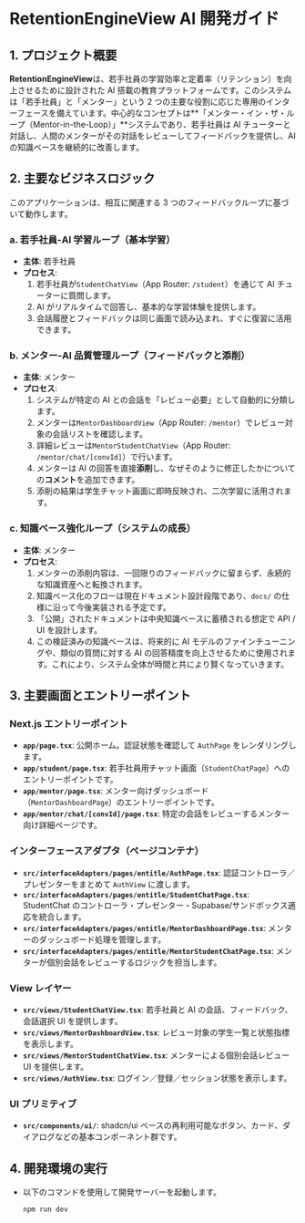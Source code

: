 # RetentionEngineView AI 開発ガイド

## 1. プロジェクト概要

**RetentionEngineView**は、若手社員の学習効率と定着率（リテンション）を向上させるために設計された AI 搭載の教育プラットフォームです。このシステムは「若手社員」と「メンター」という 2 つの主要な役割に応じた専用のインターフェースを備えています。中心的なコンセプトは**「メンター・イン・ザ・ループ（Mentor-in-the-Loop）」**システムであり、若手社員は AI チューターと対話し、人間のメンターがその対話をレビューしてフィードバックを提供し、AI の知識ベースを継続的に改善します。

## 2. 主要なビジネスロジック

このアプリケーションは、相互に関連する 3 つのフィードバックループに基づいて動作します。

### a. 若手社員-AI 学習ループ（基本学習）

- **主体**: 若手社員
- **プロセス**:
  1. 若手社員が`StudentChatView`（App Router: `/student`）を通じて AI チューターに質問します。
  2. AI がリアルタイムで回答し、基本的な学習体験を提供します。
  3. 会話履歴とフィードバックは同じ画面で読み込まれ、すぐに復習に活用できます。

### b. メンター-AI 品質管理ループ（フィードバックと添削）

- **主体**: メンター
- **プロセス**:
  1. システムが特定の AI との会話を「レビュー必要」として自動的に分類します。
  2. メンターは`MentorDashboardView`（App Router: `/mentor`）でレビュー対象の会話リストを確認します。
  3. 詳細レビューは`MentorStudentChatView`（App Router: `/mentor/chat/[convId]`）で行います。
  4. メンターは AI の回答を直接**添削**し、なぜそのように修正したかについての**コメント**を追加できます。
  5. 添削の結果は学生チャット画面に即時反映され、二次学習に活用されます。

### c. 知識ベース強化ループ（システムの成長）

- **主体**: メンター
- **プロセス**:
  1. メンターの添削内容は、一回限りのフィードバックに留まらず、永続的な知識資産へと転換されます。
  2. 知識ベース化のフローは現在ドキュメント設計段階であり、`docs/` の仕様に沿って今後実装される予定です。
  3. 「公開」されたドキュメントは中央知識ベースに蓄積される想定で API / UI を設計します。
  4. この検証済みの知識ベースは、将来的に AI モデルのファインチューニングや、類似の質問に対する AI の回答精度を向上させるために使用されます。これにより、システム全体が時間と共により賢くなっていきます。

## 3. 主要画面とエントリーポイント

### Next.js エントリーポイント

- **`app/page.tsx`**: 公開ホーム。認証状態を確認して `AuthPage` をレンダリングします。
- **`app/student/page.tsx`**: 若手社員用チャット画面（`StudentChatPage`）へのエントリーポイントです。
- **`app/mentor/page.tsx`**: メンター向けダッシュボード（`MentorDashboardPage`）のエントリーポイントです。
- **`app/mentor/chat/[convId]/page.tsx`**: 特定の会話をレビューするメンター向け詳細ページです。

### インターフェースアダプタ（ページコンテナ）

- **`src/interfaceAdapters/pages/entitle/AuthPage.tsx`**: 認証コントローラ／プレゼンターをまとめて `AuthView` に渡します。
- **`src/interfaceAdapters/pages/entitle/StudentChatPage.tsx`**: StudentChat のコントローラ・プレゼンター・Supabase/サンドボックス適応を統合します。
- **`src/interfaceAdapters/pages/entitle/MentorDashboardPage.tsx`**: メンターのダッシュボード処理を管理します。
- **`src/interfaceAdapters/pages/entitle/MentorStudentChatPage.tsx`**: メンターが個別会話をレビューするロジックを担当します。

### View レイヤー

- **`src/views/StudentChatView.tsx`**: 若手社員と AI の会話、フィードバック、会話選択 UI を提供します。
- **`src/views/MentorDashboardView.tsx`**: レビュー対象の学生一覧と状態指標を表示します。
- **`src/views/MentorStudentChatView.tsx`**: メンターによる個別会話レビュー UI を提供します。
- **`src/views/AuthView.tsx`**: ログイン／登録／セッション状態を表示します。

### UI プリミティブ

- **`src/components/ui/`**: shadcn/ui ベースの再利用可能なボタン、カード、ダイアログなどの基本コンポーネント群です。

## 4. 開発環境の実行

- 以下のコマンドを使用して開発サーバーを起動します。
  ```bash
  npm run dev
  ```

